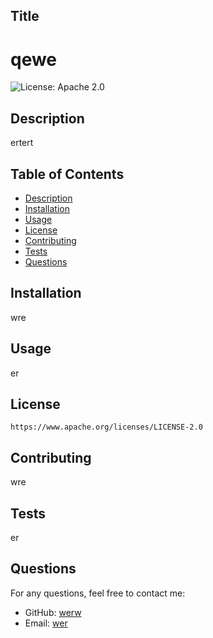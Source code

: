 
  ## Title
  # qewe
  ![License: Apache 2.0](https://img.shields.io/badge/License-Apache%202.0-blue.svg) <!-- Add the license badge -->

  ## Description
  ertert
  
  ## Table of Contents
  - [Description](#description)
  - [Installation](#installation)
  - [Usage](#usage)
  - [License](#license)
  - [Contributing](#contributing)
  - [Tests](#tests)
  - [Questions](#questions)
  
  ## Installation
  wre
  
  ## Usage
  er
  
  ## License
  
    https://www.apache.org/licenses/LICENSE-2.0
    
  
  ## Contributing
  wre
  
  ## Tests
  er
  
  ## Questions
  For any questions, feel free to contact me:
  - GitHub: [werw](https://github.com/werw)
  - Email: [wer](mailto:wer)
      
